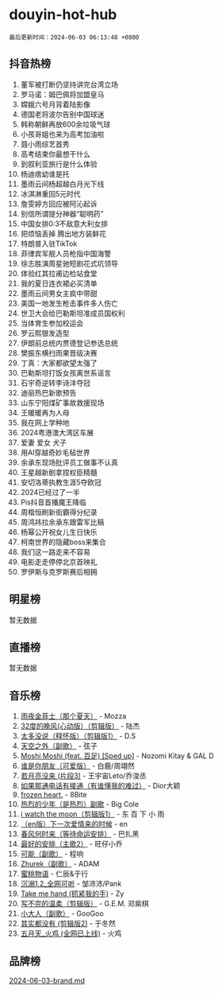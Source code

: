 # douyin-hot-hub

`最后更新时间：2024-06-03 06:13:48 +0800`

## 抖音热榜

1. 董军被打断仍坚持讲完台湾立场
1. 罗马诺：姆巴佩将加盟皇马
1. 嫦娥六号月背着陆影像
1. 德国老将波尔告别中国球迷
1. 韩称朝鲜再放600余垃圾气球
1. 小孩哥姐也来为高考加油啦
1. 聂小雨综艺首秀
1. 高考结束你最想干什么
1. 到叙利亚旅行是什么体验
1. 杨迪痞幼谁是托
1. 墨雨云间杨超越白月光下线
1. 冰淇淋重回5元时代
1. 詹雯婷方回应被阿沁起诉
1. 别信所谓提分神器“聪明药”
1. 中国女排0:3不敌意大利女排
1. 把烦恼丢掉 腾出地方装鲜花
1. 特朗普入驻TikTok
1. 菲律宾军舰人员枪指中国海警
1. 徐志胜演周星驰短剧花式坑领导
1. 体验红其拉甫边检站食堂
1. 我的夏日连衣裙必买清单
1. 墨雨云间男女主疯中带甜
1. 美国一地发生枪击事件多人伤亡
1. 世卫大会给巴勒斯坦准成员国权利
1. 当体育生参加校运会
1. 罗云熙银发造型
1. 伊朗前总统内贾德登记参选总统
1. 樊振东横扫雨果晋级决赛
1. 丁真：大家都欲望太强了
1. 巴勒斯坦打饭女孩离世系谣言
1. 石宇奇逆转李诗沣夺冠
1. 迪丽热巴新歌预告
1. 山东宁阳煤矿事故救援现场
1. 王暖暖再为人母
1. 我在网上学种地
1. 2024粤港澳大湾区车展
1. 爱妻 爱女 犬子
1. 用AI穿越奇妙毛毡世界
1. 余承东现场批评员工做事不认真
1. 王星越新剧拿捏权臣精髓
1. 安切洛蒂执教生涯5夺欧冠
1. 2024已经过了一半
1. Pis抖音首播魔王降临
1. 周楷恒刷新街霸得分纪录
1. 周鸿祎拉余承东跟雷军比稿
1. 杨幂公开祝女儿生日快乐
1. 柯南世界的隐藏boss来集合
1. 我们这一路走来不容易
1. 电影走走停停北京首映礼
1. 罗伊斯与克罗斯赛后相拥

## 明星榜

暂无数据

## 直播榜

暂无数据

## 音乐榜

1. [雨夜金菲士（那个夏天）](https://sf5-hl-cdn-tos.douyinstatic.com/obj/tos-cn-ve-2774/osPmPLDWQBBE2Z6bftCgYwkFaF4pEYEneXaZQs) - Mozza
1. [32度的晚风(心动版）（剪辑版）](https://sf6-cdn-tos.douyinstatic.com/obj/tos-cn-ve-2774/owNyabsyWdzUulxhoJfK8IBXgp0UMQAHpvGh2B) - 陆杰
1. [太多没说（释怀版）（剪辑版1）](https://sf6-cdn-tos.douyinstatic.com/obj/tos-cn-ve-2774/oEbKIiDC0BA8CJOQHYA6aeCVYeHgckHdntZSDj) - D.S
1. [天空之外（副歌）](https://sf5-hl-cdn-tos.douyinstatic.com/obj/tos-cn-ve-2774/oAYn0BTp8jS8iSyZSHMUWAikyvAWI1c7aiJTr) - 弦子
1. [Moshi Moshi (feat. 百足) [Sped up]](https://sf3-cdn-tos.douyinstatic.com/obj/tos-cn-ve-2774/ocCPFQcXJLeroaIdQLIGAoeeYM3OAUYGDguHXz) - Nozomi Kitay & GAL D
1. [谁是你朋友（可爱版）](https://sf3-cdn-tos.douyinstatic.com/obj/tos-cn-ve-2774/owKjggBwGZexYCjVAIeEFURf1LJTjMDaK6AzKN) - 白鹿/周翊然
1. [若月亮没来 (片段3)](https://sf27-cdn-tos.douyinstatic.com/obj/tos-cn-ve-2774/okfyEUsGW1B1ovJi5JiN9IjvAT2lMwA054GoEB) - 王宇宙Leto/乔浚丞
1. [如果那通电话有接通（有谁懂我的难过）](https://sf5-hl-cdn-tos.douyinstatic.com/obj/tos-cn-ve-2774/ocJeJKhUhAJG8EYZiEFfGFAPkD3beMQ5mwDv1e) - Dior大颖
1. [frozen heart.](https://sf5-hl-cdn-tos.douyinstatic.com/obj/tos-cn-ve-2774/oIIWJfyjIACZA9zQMtnJ6hQQhFC4vhCupoRBsO) - 8Bite
1. [热烈的少年（是热烈）副歌](https://sf5-hl-cdn-tos.douyinstatic.com/obj/tos-cn-ve-2774/owVNI0CLDAUMtSz6TEYvfFBFL4UDFFhLfgK8fa) - Big Cole
1. [i watch the moon（剪辑版1）](https://sf5-hl-cdn-tos.douyinstatic.com/obj/tos-cn-ve-2774/o0I9mSChzHZANMJIEBfkCQzzg6N5WAcVtqft9P) - 东 百 下 小 雨
1. [（en版）下一次爱情来的时候](https://sf5-hl-cdn-tos.douyinstatic.com/obj/tos-cn-ve-2774/owZIscFWHUMFAbrAisiax4ioKVNAKH9jYvbBk) - en
1. [春风何时来（等待命运安排）](https://sf5-hl-cdn-tos.douyinstatic.com/obj/tos-cn-ve-2774/oICBNbD3gelMfB4WgiD1KI2jQtXZE2FgHLwtsl) - 巴扎黑
1. [最好的安排（主歌2）](https://sf5-hl-cdn-tos.douyinstatic.com/obj/tos-cn-ve-2774/oMMZX1DuHpMwgoDztBmZswgQnbCeeANZxBHkFY) - 旺仔小乔
1. [可能（副歌）](https://sf5-hl-cdn-tos.douyinstatic.com/obj/tos-cn-ve-2774/cde1731888894259b333569393c2fb51) - 程响
1. [Zhurek（副歌）](https://sf3-cdn-tos.douyinstatic.com/obj/tos-cn-ve-2774/ooQm8FBZQDlf0btEYgVpCcSCQfrdJGBEKZYBGS) - ADAM
1. [蜜桃物语](https://sf3-cdn-tos.douyinstatic.com/obj/tos-cn-ve-2774/oIhOSCZtIACtYU4XQkngiW9kCBfVD1Fz9IYeqL) - 仁辰&于行
1. [沉溺1.2_全网可听](https://sf5-hl-cdn-tos.douyinstatic.com/obj/tos-cn-ve-2774/ok2QoiBqsWAX9McZmWiI9gAB0EzwD4Xj6yfmtH) - 邹沛沛/Pank
1. [Take me hand (抓紧我的手)](https://sf3-cdn-tos.douyinstatic.com/obj/tos-cn-ve-2774/os8GB2fDQQmJZTmtomg0gHX5fBACiEgcFgEKYg) - Zy
1. [写不完的温柔（剪辑版）](https://sf5-hl-cdn-tos.douyinstatic.com/obj/tos-cn-ve-2774/oYBzzZQJ233GfwkemJJffAIWgeIYrjZfWhHTcG) - G.E.M. 邓紫棋
1. [小大人（副歌）](https://sf5-hl-cdn-tos.douyinstatic.com/obj/tos-cn-ve-2774/oIhaDwehWhLFsVIG7QIICLLazDNGJAGg5geeb4) - GooGoo
1. [其实都没有 (剪辑版2)](https://sf3-cdn-tos.douyinstatic.com/obj/tos-cn-ve-2774/oEBNQenHZtBhxYjGgUDQk0BCHTigQafgFlbQ7k) - 于冬然
1. [五月天_火鸡 (全网已上线)](https://sf3-cdn-tos.douyinstatic.com/obj/tos-cn-ve-2774/oEtOMSQZstjlJ4nfBEgeqN29IbWjkmDBrFtF2C) - 火鸡

## 品牌榜

[2024-06-03-brand.md](2024-06-03-brand.md)
